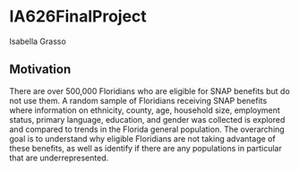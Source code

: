 # IA626FinalProject
Isabella Grasso

## Motivation

There are over 500,000 Floridians who are eligible for SNAP benefits but do not use them. A random sample of Floridians receiving SNAP benefits where information on ethnicity, county, age, household size, employment status, primary language, education, and gender was collected is explored and compared to trends in the Florida general population. The overarching goal is to understand why eligible Floridians are not taking advantage of these benefits, as well as identify if there are any populations in particular that are underrepresented. 



